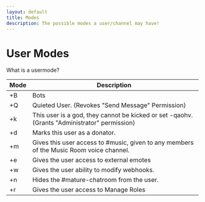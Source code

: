```yaml
---
layout: default
title: Modes
description: The possible modes a user/channel may have!
---
```


# User Modes

What is a usermode?

| Mode | Description                                                                                  |
| ---- | -------------------------------------------------------------------------------------------- |
| +B   | Bots                                                                                         |
| +Q   | Quieted User. (Revokes "Send Message" Permission)                                            |
| +k   | This user is a god, they cannot be kicked or set -qaohv. (Grants "Administrator" permission) |
| +d   | Marks this user as a donator.                                                                |
| +m   | Gives this user access to #music, given to any members of the Music Room voice channel.      |
| +e   | Gives the user access to external emotes                                                     |
| +w   | Gives the user ability to modify webhooks.                                                   |
| +n   | Hides the #mature-chatroom from the user.                                                    |
| +r   | Gives the user access to Manage Roles                                                        |
